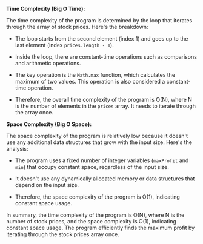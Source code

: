 **Time Complexity (Big O Time):**

The time complexity of the program is determined by the loop that iterates through the array of stock prices. Here's the breakdown:

- The loop starts from the second element (index 1) and goes up to the last element (index `prices.length - 1`).

- Inside the loop, there are constant-time operations such as comparisons and arithmetic operations.

- The key operation is the `Math.max` function, which calculates the maximum of two values. This operation is also considered a constant-time operation.

- Therefore, the overall time complexity of the program is O(N), where N is the number of elements in the `prices` array. It needs to iterate through the array once.

**Space Complexity (Big O Space):**

The space complexity of the program is relatively low because it doesn't use any additional data structures that grow with the input size. Here's the analysis:

- The program uses a fixed number of integer variables (`maxProfit` and `min`) that occupy constant space, regardless of the input size.

- It doesn't use any dynamically allocated memory or data structures that depend on the input size.

- Therefore, the space complexity of the program is O(1), indicating constant space usage.

In summary, the time complexity of the program is O(N), where N is the number of stock prices, and the space complexity is O(1), indicating constant space usage. The program efficiently finds the maximum profit by iterating through the stock prices array once.
